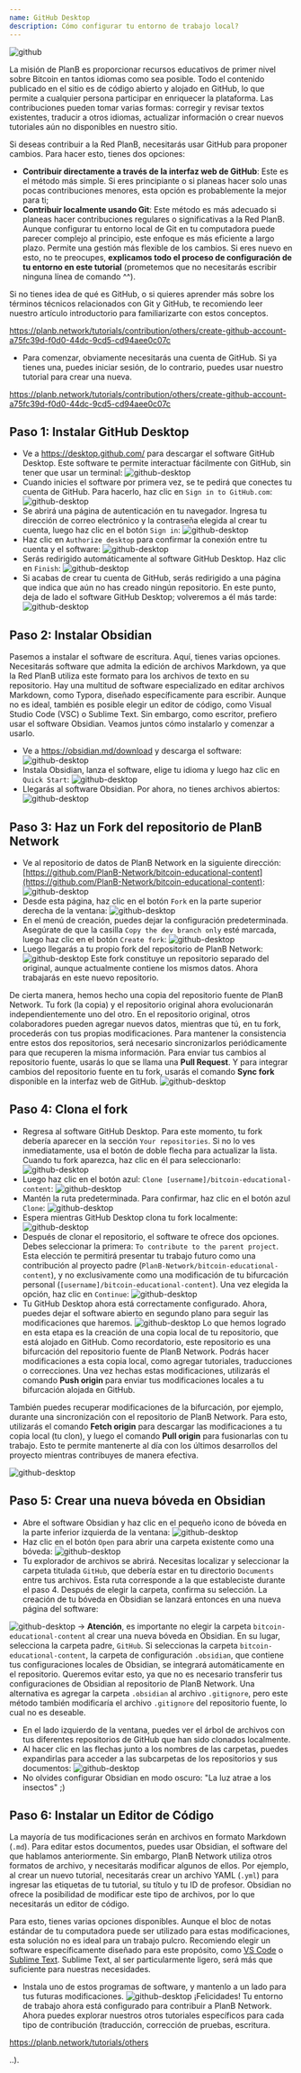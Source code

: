 ```yaml
---
name: GitHub Desktop
description: Cómo configurar tu entorno de trabajo local?
---
```

![github](assets/cover.webp)

La misión de PlanB es proporcionar recursos educativos de primer nivel sobre Bitcoin en tantos idiomas como sea posible. Todo el contenido publicado en el sitio es de código abierto y alojado en GitHub, lo que permite a cualquier persona participar en enriquecer la plataforma. Las contribuciones pueden tomar varias formas: corregir y revisar textos existentes, traducir a otros idiomas, actualizar información o crear nuevos tutoriales aún no disponibles en nuestro sitio.

Si deseas contribuir a la Red PlanB, necesitarás usar GitHub para proponer cambios. Para hacer esto, tienes dos opciones:
- **Contribuir directamente a través de la interfaz web de GitHub**: Este es el método más simple. Si eres principiante o si planeas hacer solo unas pocas contribuciones menores, esta opción es probablemente la mejor para ti;
- **Contribuir localmente usando Git**: Este método es más adecuado si planeas hacer contribuciones regulares o significativas a la Red PlanB. Aunque configurar tu entorno local de Git en tu computadora puede parecer complejo al principio, este enfoque es más eficiente a largo plazo. Permite una gestión más flexible de los cambios. Si eres nuevo en esto, no te preocupes, **explicamos todo el proceso de configuración de tu entorno en este tutorial** (prometemos que no necesitarás escribir ninguna línea de comando ^^).

Si no tienes idea de qué es GitHub, o si quieres aprender más sobre los términos técnicos relacionados con Git y GitHub, te recomiendo leer nuestro artículo introductorio para familiarizarte con estos conceptos.

https://planb.network/tutorials/contribution/others/create-github-account-a75fc39d-f0d0-44dc-9cd5-cd94aee0c07c



- Para comenzar, obviamente necesitarás una cuenta de GitHub. Si ya tienes una, puedes iniciar sesión, de lo contrario, puedes usar nuestro tutorial para crear una nueva.

https://planb.network/tutorials/contribution/others/create-github-account-a75fc39d-f0d0-44dc-9cd5-cd94aee0c07c



## Paso 1: Instalar GitHub Desktop

- Ve a https://desktop.github.com/ para descargar el software GitHub Desktop. Este software te permite interactuar fácilmente con GitHub, sin tener que usar un terminal:
![github-desktop](assets/1.webp)
- Cuando inicies el software por primera vez, se te pedirá que conectes tu cuenta de GitHub. Para hacerlo, haz clic en `Sign in to GitHub.com`:
![github-desktop](assets/2.webp)
- Se abrirá una página de autenticación en tu navegador. Ingresa tu dirección de correo electrónico y la contraseña elegida al crear tu cuenta, luego haz clic en el botón `Sign in`:
![github-desktop](assets/3.webp)
- Haz clic en `Authorize desktop` para confirmar la conexión entre tu cuenta y el software:
![github-desktop](assets/4.webp)
- Serás redirigido automáticamente al software GitHub Desktop. Haz clic en `Finish`: ![github-desktop](assets/5.webp)
- Si acabas de crear tu cuenta de GitHub, serás redirigido a una página que indica que aún no has creado ningún repositorio. En este punto, deja de lado el software GitHub Desktop; volveremos a él más tarde: ![github-desktop](assets/6.webp)

## Paso 2: Instalar Obsidian

Pasemos a instalar el software de escritura. Aquí, tienes varias opciones. Necesitarás software que admita la edición de archivos Markdown, ya que la Red PlanB utiliza este formato para los archivos de texto en su repositorio.
Hay una multitud de software especializado en editar archivos Markdown, como Typora, diseñado específicamente para escribir. Aunque no es ideal, también es posible elegir un editor de código, como Visual Studio Code (VSC) o Sublime Text. Sin embargo, como escritor, prefiero usar el software Obsidian. Veamos juntos cómo instalarlo y comenzar a usarlo.
- Ve a https://obsidian.md/download y descarga el software: ![github-desktop](assets/7.webp)
- Instala Obsidian, lanza el software, elige tu idioma y luego haz clic en `Quick Start`: ![github-desktop](assets/8.webp)
- Llegarás al software Obsidian. Por ahora, no tienes archivos abiertos: ![github-desktop](assets/9.webp)

## Paso 3: Haz un Fork del repositorio de PlanB Network

- Ve al repositorio de datos de PlanB Network en la siguiente dirección: [https://github.com/PlanB-Network/bitcoin-educational-content](https://github.com/PlanB-Network/bitcoin-educational-content): ![github-desktop](assets/10.webp)
- Desde esta página, haz clic en el botón `Fork` en la parte superior derecha de la ventana: ![github-desktop](assets/11.webp)
- En el menú de creación, puedes dejar la configuración predeterminada. Asegúrate de que la casilla `Copy the dev branch only` esté marcada, luego haz clic en el botón `Create fork`: ![github-desktop](assets/12.webp)
- Luego llegarás a tu propio fork del repositorio de PlanB Network: ![github-desktop](assets/13.webp)
Este fork constituye un repositorio separado del original, aunque actualmente contiene los mismos datos. Ahora trabajarás en este nuevo repositorio.

De cierta manera, hemos hecho una copia del repositorio fuente de PlanB Network. Tu fork (la copia) y el repositorio original ahora evolucionarán independientemente uno del otro. En el repositorio original, otros colaboradores pueden agregar nuevos datos, mientras que tú, en tu fork, procederás con tus propias modificaciones.
Para mantener la consistencia entre estos dos repositorios, será necesario sincronizarlos periódicamente para que recuperen la misma información. Para enviar tus cambios al repositorio fuente, usarás lo que se llama una **Pull Request**. Y para integrar cambios del repositorio fuente en tu fork, usarás el comando **Sync fork** disponible en la interfaz web de GitHub.
![github-desktop](assets/14.webp)

## Paso 4: Clona el fork

- Regresa al software GitHub Desktop. Para este momento, tu fork debería aparecer en la sección `Your repositories`. Si no lo ves inmediatamente, usa el botón de doble flecha para actualizar la lista. Cuando tu fork aparezca, haz clic en él para seleccionarlo:
![github-desktop](assets/15.webp)
- Luego haz clic en el botón azul: `Clone [username]/bitcoin-educational-content`:
![github-desktop](assets/16.webp)
- Mantén la ruta predeterminada. Para confirmar, haz clic en el botón azul `Clone`:
![github-desktop](assets/17.webp)
- Espera mientras GitHub Desktop clona tu fork localmente:
![github-desktop](assets/18.webp)
- Después de clonar el repositorio, el software te ofrece dos opciones. Debes seleccionar la primera: `To contribute to the parent project`. Esta elección te permitirá presentar tu trabajo futuro como una contribución al proyecto padre (`PlanB-Network/bitcoin-educational-content`), y no exclusivamente como una modificación de tu bifurcación personal (`[username]/bitcoin-educational-content`). Una vez elegida la opción, haz clic en `Continue`: ![github-desktop](assets/19.webp)
- Tu GitHub Desktop ahora está correctamente configurado. Ahora, puedes dejar el software abierto en segundo plano para seguir las modificaciones que haremos.
![github-desktop](assets/20.webp)
Lo que hemos logrado en esta etapa es la creación de una copia local de tu repositorio, que está alojado en GitHub. Como recordatorio, este repositorio es una bifurcación del repositorio fuente de PlanB Network. Podrás hacer modificaciones a esta copia local, como agregar tutoriales, traducciones o correcciones. Una vez hechas estas modificaciones, utilizarás el comando **Push origin** para enviar tus modificaciones locales a tu bifurcación alojada en GitHub.

También puedes recuperar modificaciones de la bifurcación, por ejemplo, durante una sincronización con el repositorio de PlanB Network. Para esto, utilizarás el comando **Fetch origin** para descargar las modificaciones a tu copia local (tu clon), y luego el comando **Pull origin** para fusionarlas con tu trabajo. Esto te permite mantenerte al día con los últimos desarrollos del proyecto mientras contribuyes de manera efectiva.

![github-desktop](assets/21.webp)
## Paso 5: Crear una nueva bóveda en Obsidian

- Abre el software Obsidian y haz clic en el pequeño icono de bóveda en la parte inferior izquierda de la ventana:
![github-desktop](assets/22.webp)
- Haz clic en el botón `Open` para abrir una carpeta existente como una bóveda: ![github-desktop](assets/23.webp)
- Tu explorador de archivos se abrirá. Necesitas localizar y seleccionar la carpeta titulada `GitHub`, que debería estar en tu directorio `Documents` entre tus archivos. Esta ruta corresponde a la que estableciste durante el paso 4. Después de elegir la carpeta, confirma su selección. La creación de tu bóveda en Obsidian se lanzará entonces en una nueva página del software:

![github-desktop](assets/24.webp)
-> **Atención**, es importante no elegir la carpeta `bitcoin-educational-content` al crear una nueva bóveda en Obsidian. En su lugar, selecciona la carpeta padre, `GitHub`. Si seleccionas la carpeta `bitcoin-educational-content`, la carpeta de configuración `.obsidian`, que contiene tus configuraciones locales de Obsidian, se integrará automáticamente en el repositorio. Queremos evitar esto, ya que no es necesario transferir tus configuraciones de Obsidian al repositorio de PlanB Network. Una alternativa es agregar la carpeta `.obsidian` al archivo `.gitignore`, pero este método también modificaría el archivo `.gitignore` del repositorio fuente, lo cual no es deseable.

- En el lado izquierdo de la ventana, puedes ver el árbol de archivos con tus diferentes repositorios de GitHub que han sido clonados localmente.
- Al hacer clic en las flechas junto a los nombres de las carpetas, puedes expandirlas para acceder a las subcarpetas de los repositorios y sus documentos:
![github-desktop](assets/25.webp)
- No olvides configurar Obsidian en modo oscuro: "La luz atrae a los insectos" ;)

## Paso 6: Instalar un Editor de Código
La mayoría de tus modificaciones serán en archivos en formato Markdown (`.md`). Para editar estos documentos, puedes usar Obsidian, el software del que hablamos anteriormente. Sin embargo, PlanB Network utiliza otros formatos de archivo, y necesitarás modificar algunos de ellos.
Por ejemplo, al crear un nuevo tutorial, necesitarás crear un archivo YAML (`.yml`) para ingresar las etiquetas de tu tutorial, su título y tu ID de profesor. Obsidian no ofrece la posibilidad de modificar este tipo de archivos, por lo que necesitarás un editor de código.

Para esto, tienes varias opciones disponibles. Aunque el bloc de notas estándar de tu computadora puede ser utilizado para estas modificaciones, esta solución no es ideal para un trabajo pulcro. Recomiendo elegir un software específicamente diseñado para este propósito, como [VS Code](https://code.visualstudio.com/download) o [Sublime Text](https://www.sublimetext.com/download). Sublime Text, al ser particularmente ligero, será más que suficiente para nuestras necesidades.
- Instala uno de estos programas de software, y mantenlo a un lado para tus futuras modificaciones. ![github-desktop](assets/26.webp)
¡Felicidades! Tu entorno de trabajo ahora está configurado para contribuir a PlanB Network. Ahora puedes explorar nuestros otros tutoriales específicos para cada tipo de contribución (traducción, corrección de pruebas, escritura.

https://planb.network/tutorials/others

..).
